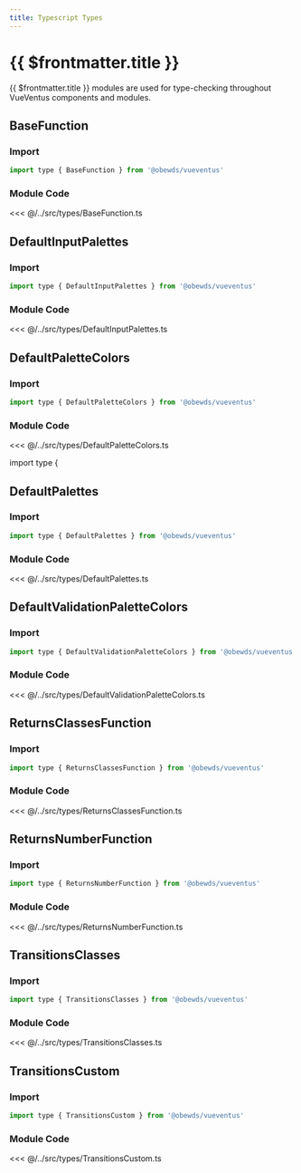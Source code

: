 ```yaml
---
title: Typescript Types
---
```



<script setup>
    import DocsPackageVersion from '../../src/views/compos/DocsPackageVersion.vue'
</script>



# {{ $frontmatter.title }}

{{ $frontmatter.title }} modules are used for type-checking throughout VueVentus components and modules.










## BaseFunction

### Import

```javascript
import type { BaseFunction } from '@obewds/vueventus'
```

### Module Code

<<< @/../src/types/BaseFunction.ts










## DefaultInputPalettes

### Import

```javascript
import type { DefaultInputPalettes } from '@obewds/vueventus'
```

### Module Code

<<< @/../src/types/DefaultInputPalettes.ts










## DefaultPaletteColors

### Import

```javascript
import type { DefaultPaletteColors } from '@obewds/vueventus'
```

### Module Code

<<< @/../src/types/DefaultPaletteColors.ts








import type {
## DefaultPalettes

### Import

```javascript
import type { DefaultPalettes } from '@obewds/vueventus'
```

### Module Code

<<< @/../src/types/DefaultPalettes.ts











## DefaultValidationPaletteColors

### Import

```javascript
import type { DefaultValidationPaletteColors } from '@obewds/vueventus'
```

### Module Code

<<< @/../src/types/DefaultValidationPaletteColors.ts










## ReturnsClassesFunction

### Import

```javascript
import type { ReturnsClassesFunction } from '@obewds/vueventus'
```

### Module Code

<<< @/../src/types/ReturnsClassesFunction.ts











## ReturnsNumberFunction

### Import

```javascript
import type { ReturnsNumberFunction } from '@obewds/vueventus'
```

### Module Code

<<< @/../src/types/ReturnsNumberFunction.ts










## TransitionsClasses

### Import

```javascript
import type { TransitionsClasses } from '@obewds/vueventus'
```

### Module Code

<<< @/../src/types/TransitionsClasses.ts










## TransitionsCustom

### Import

```javascript
import type { TransitionsCustom } from '@obewds/vueventus'
```

### Module Code

<<< @/../src/types/TransitionsCustom.ts
















<DocsPackageVersion/>